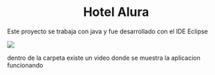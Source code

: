 <h1 align="center">Hotel Alura</h1>


<p>Este proyecto se trabaja con java y fue desarrollado con el IDE Eclipse</p>

<p align="left">
   <img src="https://img.shields.io/badge/STATUS-EN%20DESAROLLO-green">
</p>

<p>dentro de la carpeta existe un video donde se muestra la aplicacion funcionando</p>
